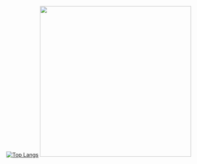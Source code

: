 <!--
**pipi-shortstocking/pipi-shortstocking** is a ✨ _special_ ✨ repository because its `README.md` (this file) appears on your GitHub profile.

Here are some ideas to get you started:

- 🔭 I’m currently working on ...
- 🌱 I’m currently learning ...
- 👯 I’m looking to collaborate on ...
- 🤔 I’m looking for help with ...
- 💬 Ask me about ...
- 📫 How to reach me: ...
- 😄 Pronouns: ...
- ⚡ Fun fact: ...

<![Pipi's GitHub stats](https://github-readme-stats.vercel.app/api?username=pipi-shortstocking&show_icons=true&theme=rose_pine)
-->
[![Top Langs](https://github-readme-stats.vercel.app/api/top-langs/?username=pipi-shortstocking&layout=compact&hide=ShaderLab,HLSL)](https://github.com/anuraghazra/github-readme-stats)
<img src = "https://github-readme-stats.vercel.app/api?username=pipi-shortstocking&show_icons=true&theme=swift" width="400">
